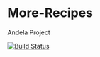 # More-Recipes
Andela Project


[![Build Status](https://travis-ci.org/Emyboy/More-Recipes.svg?branch=develop)](https://travis-ci.org/Emyboy/More-Recipes)